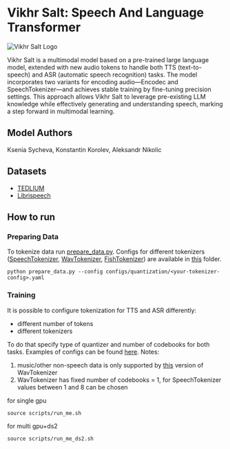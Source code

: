 # Vikhr Salt: Speech And Language Transformer

![Vikhr Salt Logo](https://huggingface.co/Vikhrmodels/salt-116k/resolve/main/IMG_1304%20copy.png)

Vikhr Salt is a multimodal model based on a pre-trained large language model, extended with new audio tokens to handle both TTS (text-to-speech) and ASR (automatic speech recognition) tasks. The model incorporates two variants for encoding audio—Encodec and SpeechTokenizer—and achieves stable training by fine-tuning precision settings. This approach allows Vikhr Salt to leverage pre-existing LLM knowledge while effectively generating and understanding speech, marking a step forward in multimodal learning.

## Model  Authors 

Ksenia Sycheva, Konstantin Korolev, Aleksandr Nikolic
## Datasets 
- [TEDLIUM](https://huggingface.co/datasets/LIUM/tedlium)
- [Librispeech](https://huggingface.co/datasets/openslr/librispeech_asr)


## How to run
### Preparing Data
To tokenize data run [prepare_data.py](prepare_data.py). Configs for different tokenizers ([SpeechTokenizer](https://github.com/ZhangXInFD/SpeechTokenizer), [WavTokenizer](https://github.com/jishengpeng/WavTokenizer/), [FishTokenizer](https://github.com/fishaudio/fish-speech/)) are available in [this](configs/quantization) folder. 
```
python prepare_data.py --config configs/quantization/<your-tokenizer-config>.yaml

```

### Training
It is possible to configure tokenization for TTS and ASR differently:
- different number of tokens 
- different tokenizers 

To do that specify type of quantizer and number of codebooks for both tasks. Examples of configs can be found [here](configs/asr_tts).
Notes:
1. music/other non-speech data is only supported by [this](configs/quantization/quantization-wav-music.yaml) version of WavTokenizer
2. WavTokenizer has fixed number of codebooks = 1, for SpeechTokenizer values between 1 and 8 can be chosen 

for single gpu
```
source scripts/run_me.sh

```

for multi gpu+ds2
```
source scripts/run_me_ds2.sh

```
